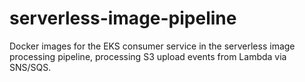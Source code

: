 # serverless-image-pipeline
Docker images for the EKS consumer service in the serverless image processing pipeline, processing S3 upload events from Lambda via SNS/SQS.

